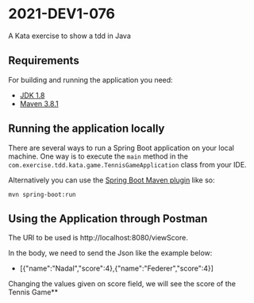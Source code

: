 # 2021-DEV1-076
A Kata exercise to show a tdd in Java

## Requirements

For building and running the application you need:

- [JDK 1.8](http://www.oracle.com/technetwork/java/javase/downloads/jdk8-downloads-2133151.html)
- [Maven 3.8.1](https://maven.apache.org)

## Running the application locally

There are several ways to run a Spring Boot application on your local machine. One way is to execute the `main` method in the `com.exercise.tdd.kata.game.TennisGameApplication` class from your IDE.

Alternatively you can use the [Spring Boot Maven plugin](https://docs.spring.io/spring-boot/docs/current/reference/html/build-tool-plugins-maven-plugin.html) like so:

```shell
mvn spring-boot:run
```

## Using the Application through Postman

The URl to be used is http://localhost:8080/viewScore.

In the body, we need to send the Json like the example below:
  - [{"name":"Nadal","score":4},{"name":"Federer","score":4}]

Changing the values given on score field, we will see the score of the Tennis Game**
